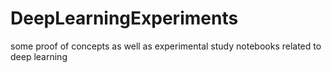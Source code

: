 # DeepLearningExperiments
some proof of concepts as well as experimental study notebooks related to deep learning
